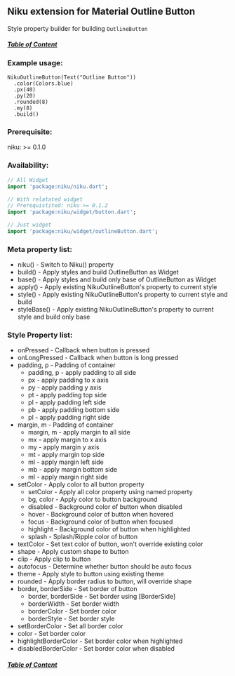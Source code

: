 ## Niku extension for Material Outline Button

Style property builder for building `OutlineButton`

##### [Table of Content](https://github.com/saltyaom/niku/blob/main/doc/widget/README.md)

### Example usage:
```
NikuOutlineButton(Text("Outline Button"))
  .color(Colors.blue)
  .px(40)
  .py(20)
  .rounded(8)
  .my(8)
  .build()
```

### Prerequisite:
niku: >= 0.1.0

### Availability: 
```dart
// All Widget
import 'package:niku/niku.dart';

// With relatated widget
// Prerequistited: niku >= 0.1.2
import 'package:niku/widget/button.dart';

// Just widget
import 'package:niku/widget/outlineButton.dart';
```

### Meta property list:
- niku() - Switch to Niku() property
- build() - Apply styles and build OutlineButton as Widget
- base() - Apply styles and build only base of OutlineButton as Widget
- apply() - Apply existing NikuOutlineButton's property to current style
- style() - Apply existing NikuOutlineButton's property to current style and build
- styleBase() - Apply existing NikuOutlineButton's property to current style and build only base

### Style Property list:
- onPressed - Callback when button is pressed
- onLongPressed - Callback when button is long pressed
- padding, p - Padding of container
  - padding, p - apply padding to all side
  - px - apply padding to x axis
  - py - apply padding y axis
  - pt - apply padding top side
  - pl - apply padding left side
  - pb - apply padding bottom side
  - pl - apply padding right side
- margin, m - Padding of container
  - margin, m - apply margin to all side
  - mx - apply margin to x axis
  - my - apply margin y axis
  - mt - apply margin top side
  - ml - apply margin left side
  - mb - apply margin bottom side
  - ml - apply margin right side
- setColor - Apply color to all button property
  - setColor - Apply all color property using named property
  - bg, color - Apply color to button background
  - disabled - Background color of button when disabled
  - hover - Background color of button when hovered
  - focus - Background color of button when focused
  - highlight - Background color of button when highlighted
  - splash - Splash/Ripple color of button
- textColor - Set text color of button, won't override existing color
- shape - Apply custom shape to button
- clip - Apply clip to button
- autofocus - Determine whether button should be auto focus
- theme - Apply style to button using existing theme
- rounded - Apply border radius to button, will override shape
- border, borderSide - Set border of button
  - border, borderSide - Set border using [BorderSide]
  - borderWidth - Set border width
  - borderColor - Set border color
  - borderStyle - Set border style
 - setBorderColor - Set all border color
  - color - Set border color
  - highlightBorderColor - Set border color when highlighted
  - disabledBorderColor - Set border color when disabled

##### [Table of Content](https://github.com/saltyaom/niku/blob/main/doc/widget/README.md)
